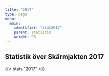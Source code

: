 ```yaml
---
title: "2017"
type: page
menu:
  main:
    identifier: "stat2017"
    parent: statistik
    weight: 90
---
```


## Statistik över Skärmjakten 2017

{{< stats "2017" >}}
